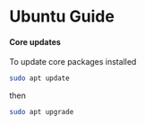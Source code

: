 # Ubuntu Guide

#### Core updates
To update core packages installed
```sh
sudo apt update
```
then
```sh
sudo apt upgrade
```